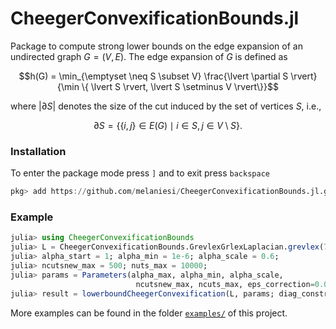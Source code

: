 # CheegerConvexificationBounds.jl

Package to compute strong lower bounds on the edge expansion of an undirected graph $G = (V,E)$.
The edge expansion of $G$ is defined as
```math
h(G) = \min_{\emptyset \neq S \subset V} \frac{\lvert \partial S \rvert}{\min \{ \lvert S \rvert, \lvert S \setminus V \rvert\}}
```
where $\lvert \partial S \rvert$ denotes the size of the cut induced by the set of vertices $S$, i.e.,
```math
\partial S = \{ \{i,j\} \in E(G) \mid i \in S, j \in V \setminus S\}.
```

### Installation
To enter the package mode press ```]``` and to exit press ```backspace```
```julia
pkg> add https://github.com/melaniesi/CheegerConvexificationBounds.jl.git
```

### Example
```julia
julia> using CheegerConvexificationBounds
julia> L = CheegerConvexificationBounds.GrevlexGrlexLaplacian.grevlex(7);
julia> alpha_start = 1; alpha_min = 1e-6; alpha_scale = 0.6;
julia> ncutsnew_max = 500; nuts_max = 10000;
julia> params = Parameters(alpha_max, alpha_min, alpha_scale,
                            ncutsnew_max, ncuts_max, eps_correction=0.001);
julia> result = lowerboundCheegerConvexification(L, params; diag_constraint=false);
```

More examples can be found in the folder [`examples/`](examples/) of this project.